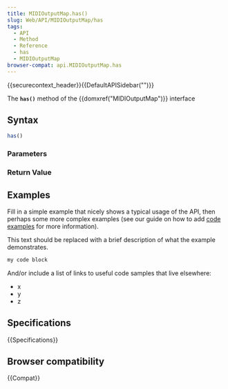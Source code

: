 ```yaml
---
title: MIDIOutputMap.has()
slug: Web/API/MIDIOutputMap/has
tags:
  - API
  - Method
  - Reference
  - has
  - MIDIOutputMap
browser-compat: api.MIDIOutputMap.has
---
```

{{securecontext_header}}{{DefaultAPISidebar("")}}

The **`has()`** method of the {{domxref("MIDIOutputMap")}} interface 

## Syntax

```js
has()
```

### Parameters



### Return Value



## Examples

Fill in a simple example that nicely shows a typical usage of the API, then perhaps some more complex examples (see our guide on how to add [code examples](/en-US/docs/MDN/Contribute/Structures/Code_examples) for more information).

This text should be replaced with a brief description of what the example demonstrates.

```js
my code block
```

And/or include a list of links to useful code samples that live elsewhere:

*   x
*   y
*   z

## Specifications

{{Specifications}}

## Browser compatibility

{{Compat}}

